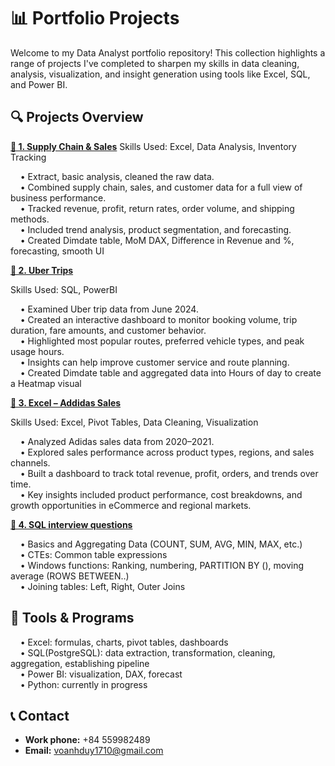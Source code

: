 # 📊 Portfolio Projects

Welcome to my Data Analyst portfolio repository!
This collection highlights a range of projects I've completed to sharpen my skills in data cleaning, analysis, visualization, and insight generation using tools like Excel, SQL, and Power BI.

## 🔍 Projects Overview

[**📁 1. Supply Chain & Sales**](https://github.com/voanhduy1710/Portfolio_projects/tree/main/3.%20Supply%20chain%20%26%20Sales)
Skills Used: Excel, Data Analysis, Inventory Tracking

&nbsp;&nbsp;&nbsp;&nbsp;• Extract, basic analysis, cleaned the raw data.  
&nbsp;&nbsp;&nbsp;&nbsp;• Combined supply chain, sales, and customer data for a full view of business performance.  
&nbsp;&nbsp;&nbsp;&nbsp;• Tracked revenue, profit, return rates, order volume, and shipping methods.  
&nbsp;&nbsp;&nbsp;&nbsp;• Included trend analysis, product segmentation, and forecasting.  
&nbsp;&nbsp;&nbsp;&nbsp;• Created Dimdate table, MoM DAX, Difference in Revenue and %, forecasting, smooth UI  

[**📁 2. Uber Trips**](https://github.com/voanhduy1710/Portfolio_projects/tree/main/2.%20Uber%20Trips)

Skills Used: SQL, PowerBI

&nbsp;&nbsp;&nbsp;&nbsp;• Examined Uber trip data from June 2024.  
&nbsp;&nbsp;&nbsp;&nbsp;• Created an interactive dashboard to monitor booking volume, trip duration, fare amounts, and customer behavior.  
&nbsp;&nbsp;&nbsp;&nbsp;• Highlighted most popular routes, preferred vehicle types, and peak usage hours.  
&nbsp;&nbsp;&nbsp;&nbsp;• Insights can help improve customer service and route planning.  
&nbsp;&nbsp;&nbsp;&nbsp;• Created Dimdate table and aggregated data into Hours of day to create a Heatmap visual  

[**📁 3. Excel – Addidas Sales**](https://github.com/voanhduy1710/Portfolio_projects/tree/main/1.%20Excel%20-%20Addidas%20Sales)

Skills Used: Excel, Pivot Tables, Data Cleaning, Visualization

&nbsp;&nbsp;&nbsp;&nbsp;• Analyzed Adidas sales data from 2020–2021.  
&nbsp;&nbsp;&nbsp;&nbsp;• Explored sales performance across product types, regions, and sales channels.  
&nbsp;&nbsp;&nbsp;&nbsp;• Built a dashboard to track total revenue, profit, orders, and trends over time.  
&nbsp;&nbsp;&nbsp;&nbsp;• Key insights included product performance, cost breakdowns, and growth opportunities in eCommerce and regional markets.

[**📁 4. SQL interview questions**](https://github.com/voanhduy1710/Portfolio_projects/blob/main/4.%20SQL_questions.md)

&nbsp;&nbsp;&nbsp;&nbsp;• Basics and Aggregating Data (COUNT, SUM, AVG, MIN, MAX, etc.)  
&nbsp;&nbsp;&nbsp;&nbsp;• CTEs: Common table expressions   
&nbsp;&nbsp;&nbsp;&nbsp;• Windows functions: Ranking, numbering, PARTITION BY (), moving average (ROWS BETWEEN..)  
&nbsp;&nbsp;&nbsp;&nbsp;• Joining tables: Left, Right, Outer Joins      

## 🧰 Tools & Programs

&nbsp;&nbsp;&nbsp;&nbsp;• Excel: formulas, charts, pivot tables, dashboards  
&nbsp;&nbsp;&nbsp;&nbsp;• SQL(PostgreSQL): data extraction, transformation, cleaning, aggregation, establishing pipeline  
&nbsp;&nbsp;&nbsp;&nbsp;• Power BI: visualization, DAX, forecast  
&nbsp;&nbsp;&nbsp;&nbsp;• Python: currently in progress

## 📞 Contact

- **Work phone:** +84 559982489
- **Email:** voanhduy1710@gmail.com
